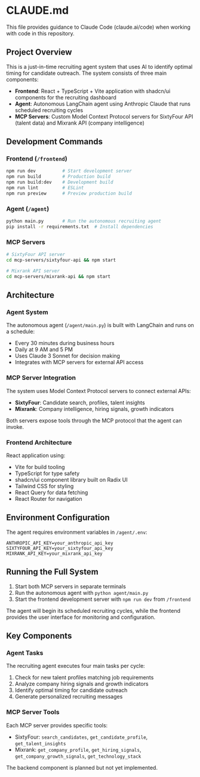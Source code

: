 # CLAUDE.md

This file provides guidance to Claude Code (claude.ai/code) when working with code in this repository.

## Project Overview

This is a just-in-time recruiting agent system that uses AI to identify optimal timing for candidate outreach. The system consists of three main components:

- **Frontend**: React + TypeScript + Vite application with shadcn/ui components for the recruiting dashboard
- **Agent**: Autonomous LangChain agent using Anthropic Claude that runs scheduled recruiting cycles
- **MCP Servers**: Custom Model Context Protocol servers for SixtyFour API (talent data) and Mixrank API (company intelligence)

## Development Commands

### Frontend (`/frontend`)
```bash
npm run dev          # Start development server
npm run build        # Production build
npm run build:dev    # Development build
npm run lint         # ESLint
npm run preview      # Preview production build
```

### Agent (`/agent`)
```bash
python main.py       # Run the autonomous recruiting agent
pip install -r requirements.txt  # Install dependencies
```

### MCP Servers
```bash
# SixtyFour API server
cd mcp-servers/sixtyfour-api && npm start

# Mixrank API server  
cd mcp-servers/mixrank-api && npm start
```

## Architecture

### Agent System
The autonomous agent (`/agent/main.py`) is built with LangChain and runs on a schedule:
- Every 30 minutes during business hours
- Daily at 9 AM and 5 PM
- Uses Claude 3 Sonnet for decision making
- Integrates with MCP servers for external API access

### MCP Server Integration
The system uses Model Context Protocol servers to connect external APIs:
- **SixtyFour**: Candidate search, profiles, talent insights
- **Mixrank**: Company intelligence, hiring signals, growth indicators

Both servers expose tools through the MCP protocol that the agent can invoke.

### Frontend Architecture
React application using:
- Vite for build tooling
- TypeScript for type safety
- shadcn/ui component library built on Radix UI
- Tailwind CSS for styling
- React Query for data fetching
- React Router for navigation

## Environment Configuration

The agent requires environment variables in `/agent/.env`:
```
ANTHROPIC_API_KEY=your_anthropic_api_key
SIXTYFOUR_API_KEY=your_sixtyfour_api_key  
MIXRANK_API_KEY=your_mixrank_api_key
```

## Running the Full System

1. Start both MCP servers in separate terminals
2. Run the autonomous agent with `python agent/main.py`
3. Start the frontend development server with `npm run dev` from `/frontend`

The agent will begin its scheduled recruiting cycles, while the frontend provides the user interface for monitoring and configuration.

## Key Components

### Agent Tasks
The recruiting agent executes four main tasks per cycle:
1. Check for new talent profiles matching job requirements
2. Analyze company hiring signals and growth indicators
3. Identify optimal timing for candidate outreach  
4. Generate personalized recruiting messages

### MCP Server Tools
Each MCP server provides specific tools:
- SixtyFour: `search_candidates`, `get_candidate_profile`, `get_talent_insights`
- Mixrank: `get_company_profile`, `get_hiring_signals`, `get_company_growth_signals`, `get_technology_stack`

The backend component is planned but not yet implemented.